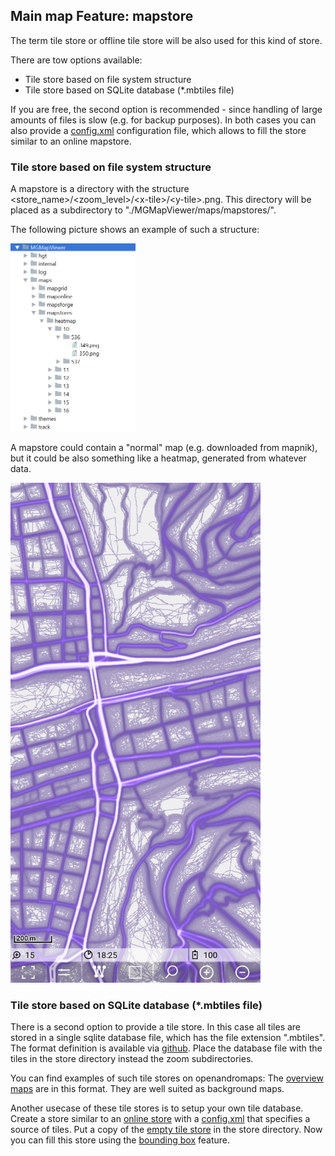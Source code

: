 ## Main map Feature: mapstore
The term tile store or offline tile store will be also used for this kind of store.

There are tow options available:
- Tile store based on file system structure
- Tile store based on SQLite database (*.mbtiles file) 

If you are free, the second option is recommended - since handling of
large amounts of files is slow (e.g. for backup purposes). In both cases
you can also provide a [config.xml](../MapOnline/config.xml)
configuration file, which allows to fill the store similar to an online
mapstore.

### Tile store based on file system structure

A mapstore is a directory with the structure \<store_name>/\<zoom_level>/\<x-tile>/\<y-tile>.png. 
This directory will be placed as a subdirectory to "./MGMapViewer/maps/mapstores/".

The following picture shows an example of such a structure:

<img src="./mapstore.png" width="200" />

A mapstore could contain a "normal" map (e.g. downloaded from mapnik), but it could be also something like a heatmap, 
generated from whatever data.

<img src="./mapstore_map.png" width="400" />

### Tile store based on SQLite database (*.mbtiles file) 

There is a second option to provide a tile store. In this case all tiles are stored in a single sqlite database file, which has the file extension ".mbtiles".
The format definition is available via [github](https://github.com/mapbox/mbtiles-spec). Place the database file with the tiles in the store directory instead the zoom subdirectories.

You can find examples of such tile stores on openandromaps: The [overview maps](https://www.openandromaps.org/downloads/ubersichts-karten) are in this format.
They are well suited as background maps.

Another usecase of these tile stores is to setup your own tile database.
Create a store similar to an [online store](../MapOnline/maponline.md)
with a [config.xml](../MapOnline/config.xml) that specifies a source of
tiles. Put a copy of the [empty tile store](../../../more/store.mbtiles)
in the store directory. Now you can fill this store using the
[bounding box](../../MainTrackFeatures/BoundingBox/boundingbox.md)
feature.

